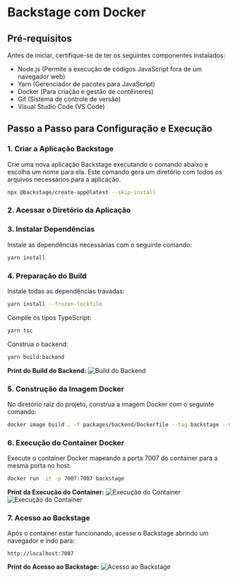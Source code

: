 # Backstage com Docker

## Pré-requisitos

Antes de iniciar, certifique-se de ter os seguintes componentes instalados:

- Node.js (Permite a execução de códigos JavaScript fora de um navegador web)
- Yarn (Gerenciador de pacotes para JavaScript)
- Docker (Para criação e gestão de contêineres)
- Git (Sistema de controle de versão)
- Visual Studio Code (VS Code)

## Passo a Passo para Configuração e Execução

### 1. Criar a Aplicação Backstage

Crie uma nova aplicação Backstage executando o comando abaixo e escolha um nome para ela. Este comando gera um diretório com todos os arquivos necessários para a aplicação.

```bash
npx @backstage/create-app@latest --skip-install
```

### 2. Acessar o Diretório da Aplicação

### 3. Instalar Dependências

Instale as dependências necessárias com o seguinte comando:

```bash
yarn install
```

### 4. Preparação do Build

Instale todas as dependências travadas:

```bash
yarn install --frozen-lockfile
```

Compile os tipos TypeScript:

```bash
yarn tsc
```

Construa o backend:

```bash
yarn build:backend
```

**Print do Build do Backend:**
![Build do Backend](link_para_print_do_build_do_backend.png)


### 5. Construção da Imagem Docker

No diretório raiz do projeto, construa a imagem Docker com o seguinte comando:

```bash
docker image build . -f packages/backend/Dockerfile --tag backstage --no-cache
```

### 6. Execução do Container Docker

Execute o container Docker mapeando a porta 7007 do container para a mesma porta no host:

```bash
docker run -it -p 7007:7007 backstage
```

**Print da Execução do Container:**
![Execução do Container](atividadeprog1.png)
![Execução do Container](atividadeprog2.png)

### 7. Acesso ao Backstage

Após o container estar funcionando, acesse o Backstage abrindo um navegador e indo para:

```
http://localhost:7007
```

**Print do Acesso ao Backstage:**
![Acesso ao Backstage](atividadeprog3.png)
